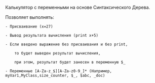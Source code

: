 Калькулятор с переменными на основе Синтаксического Дерева.

Позволяет выполнять:

	- Присваивание (x=27)

	- Вывод результата вычисления (print x+5)

	- Если введено выражение без присваивания и без print,

		то будет выведен результат вычисления, 

		при этом, результат будет занесен в переменную $_

	- Переменные [A-Za-z_$][A-Za-z0-9_]* (Например, myVar1,MyClass,size_counter, $_, $abc, _doc)
